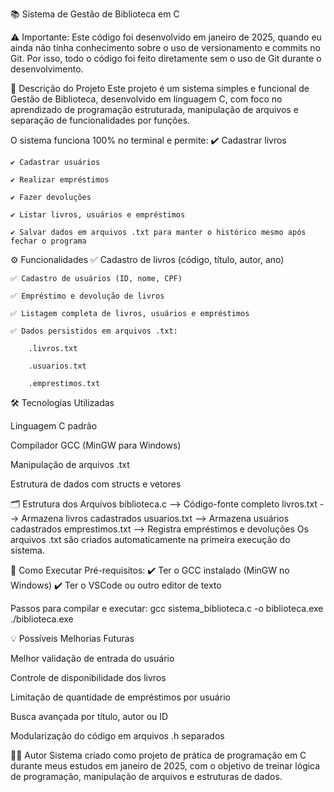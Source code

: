 📚 Sistema de Gestão de Biblioteca em C



⚠️ Importante: Este código foi desenvolvido em janeiro de 2025, quando eu ainda não tinha conhecimento sobre o uso de versionamento e commits no Git. Por isso, todo o código foi feito diretamente sem o uso de Git durante o desenvolvimento.

🎯 Descrição do Projeto
    Este projeto é um sistema simples e funcional de Gestão de Biblioteca, desenvolvido em linguagem C, com foco no aprendizado de programação estruturada, manipulação de arquivos e separação de funcionalidades por funções.


O sistema funciona 100% no terminal e permite:
    ✔️ Cadastrar livros

    ✔️ Cadastrar usuários

    ✔️ Realizar empréstimos

    ✔️ Fazer devoluções

    ✔️ Listar livros, usuários e empréstimos

    ✔️ Salvar dados em arquivos .txt para manter o histórico mesmo após fechar o programa



⚙️ Funcionalidades
    ✅ Cadastro de livros (código, título, autor, ano)

    ✅ Cadastro de usuários (ID, nome, CPF)

    ✅ Empréstimo e devolução de livros

    ✅ Listagem completa de livros, usuários e empréstimos

    ✅ Dados persistidos em arquivos .txt:
    
        .livros.txt

        .usuarios.txt

        .emprestimos.txt


🛠️ Tecnologias Utilizadas

Linguagem C padrão

Compilador GCC (MinGW para Windows)

Manipulação de arquivos .txt

 Estrutura de dados com structs e vetores


🗂️ Estrutura dos Arquivos
    biblioteca.c           --> Código-fonte completo
    livros.txt              --> Armazena livros cadastrados
    usuarios.txt            --> Armazena usuários cadastrados
    emprestimos.txt         --> Registra empréstimos e devoluções
    Os arquivos .txt são criados automaticamente na primeira execução do sistema.





🚀 Como Executar
    Pré-requisitos:
    ✔️ Ter o GCC instalado (MinGW no Windows)
     ✔️ Ter o VSCode ou outro editor de texto

Passos para compilar e executar:
    gcc sistema_biblioteca.c -o biblioteca.exe
    ./biblioteca.exe










💡 Possíveis Melhorias Futuras

Melhor validação de entrada do usuário

Controle de disponibilidade dos livros

Limitação de quantidade de empréstimos por usuário

Busca avançada por título, autor ou ID

Modularização do código em arquivos .h separados



👨‍💻 Autor
Sistema criado como projeto de prática de programação em C durante meus estudos em janeiro de 2025, com o objetivo de treinar lógica de programação, manipulação de arquivos e estruturas de dados.